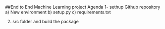 ##End to End Machine Learning project
Agenda 
1- sethup Github repository
 a) New environment
 b) setup.py
 c) requirements.txt

2. src folder and build the package